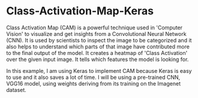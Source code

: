 # Class-Activation-Map-Keras
Class Activation Map (CAM) is a powerful technique used in 'Computer Vision' to visualize and get insights from a Convolutional Neural Network (CNN). It is used by scientists to inspect the image to be categorized and it also helps to understand which parts of that image have contributed more to the final output of the model. It creates a heatmap of 'Class Activation' over the given input image. It tells which features the model is looking for.

In this example, I am using Keras to implement CAM because Keras is easy to use and it also saves a lot of time. I will be using a pre-trained CNN, VGG16 model, using weights deriving from its training on the Imagenet dataset.

